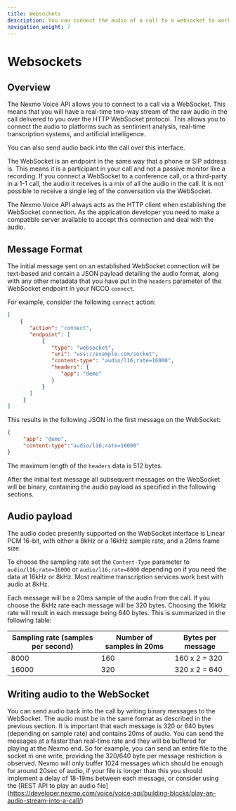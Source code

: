 ```yaml
---
title: Websockets
description: You can connect the audio of a call to a websocket to work with it in real time.
navigation_weight: 7
---
```


# Websockets

## Overview

The Nexmo Voice API allows you to connect to a call via a WebSocket. This means that you will have a real-time two-way stream of the raw audio in the call delivered to you over the HTTP WebSocket protocol. This allows you to connect the audio to platforms such as sentiment analysis, real-time transcription systems, and artificial intelligence.

You can also send audio back into the call over this interface.

The WebSocket is an endpoint in the same way that a phone or SIP address is. This means it is a participant in your call and not a passive monitor like a recording. If you connect a WebSocket to a conference call, or a third-party in a 1-1 call, the audio it receives is a mix of all the audio in the call. It is not possible to receive a single leg of the conversation via the WebSocket.

The Nexmo Voice API always acts as the HTTP client when establishing the WebSocket connection. As the application developer you need to make a compatible server available to accept this connection and deal with the audio.

## Message Format

The initial message sent on an established WebSocket connection will be text-based and contain a JSON payload detailing the audio format, along with any other metadata that you have put in the `headers` parameter of the WebSocket endpoint in your NCCO `connect`.

For example, consider the following `connect` action:

``` json
[
    {
       "action": "connect",
       "endpoint": [
           {
              "type": "websocket",
              "uri": "wss://example.com/socket",
              "content-type": "audio/l16;rate=16000", 
              "headers": {
                 "app": "demo"
              }
           }
       ]
     }
]
```

This results in the following JSON in the first message on the
WebSocket:

``` json
{
     "app": "demo",
     "content-type":"audio/l16;rate=16000"
}
```

The maximum length of the `headers` data is 512 bytes.

After the initial text message all subsequent messages on the WebSocket will be binary, containing the audio payload as specified in the following sections.

## Audio payload

The audio codec presently supported on the WebSocket interface is Linear PCM 16-bit, with either a 8kHz or a 16kHz sample rate, and a 20ms frame size.

To choose the sampling rate set the `Content-Type` parameter to `audio/l16;rate=16000` or `audio/l16;rate=8000` depending on if you need the data at 16kHz or 8kHz. Most realtime transcription services work best with audio at 8kHz.

Each message will be a 20ms sample of the audio from the call. If you choose the 8kHz rate each message will be 320 bytes. Choosing the 16kHz rate will result in each message being 640 bytes. This is summarized in the following table:

| Sampling rate (samples per second) | Number of samples in 20ms | Bytes per message |
|----|----|----|
| 8000 | 160 | 160 x 2 = 320 |
| 16000 | 320 | 320 x 2 = 640 |

## Writing audio to the WebSocket

You can send audio back into the call by writing binary messages to the WebSocket. The audio must be in the same format as described in the previous section. It is important that each message is 320 or 640 bytes (depending on sample rate) and contains 20ms of audio. 
You can send the messages at a faster than real-time rate and they will be buffered for playing at the Nexmo end. So for example, you can send an entire file to the socket in one write, providing the 320/640 byte per message restriction is observed. Nexmo will only buffer 1024 messages which should be enough for around 20sec of audio, if your file is longer than this you should implement a delay of 18-19ms between each message, or consider using the [REST API to play an audio file] (https://developer.nexmo.com/voice/voice-api/building-blocks/play-an-audio-stream-into-a-call/)
